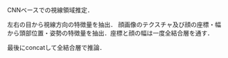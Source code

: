 
CNNベースでの視線領域推定．

左右の目から視線方向の特徴量を抽出．
顔画像のテクスチャ及び顔の座標・幅から頭部位置・姿勢の特徴量を抽出．座標と顔の幅は一度全結合層を通す．

最後にconcatして全結合層で推論．
